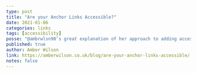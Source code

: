 ```yaml
---
type: post
title: "Are your Anchor Links Accessible?"
date: 2021-01-06
categories: links
tags: [accessibility]
posse: "@ambrwlsn90’s great explanation of her approach to adding accessible anchor links to her website."
published: true
author: Amber Wilson
link: https://amberwilson.co.uk/blog/are-your-anchor-links-accessible/
notes: false
---
```

